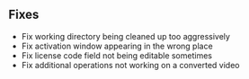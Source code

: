 ## Fixes

- Fix working directory being cleaned up too aggressively
- Fix activation window appearing in the wrong place
- Fix license code field not being editable sometimes
- Fix additional operations not working on a converted video
